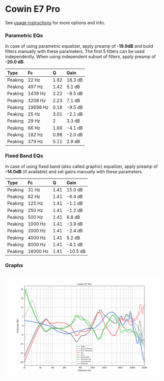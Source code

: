 # Cowin E7 Pro
See [usage instructions](https://github.com/jaakkopasanen/AutoEq#usage) for more options and info.

### Parametric EQs
In case of using parametric equalizer, apply preamp of **-19.9dB** and build filters manually
with these parameters. The first 5 filters can be used independently.
When using independent subset of filters, apply preamp of **-20.0 dB**.

| Type    | Fc       |    Q | Gain    |
|:--------|:---------|:-----|:--------|
| Peaking | 22 Hz    | 1.92 | 18.3 dB |
| Peaking | 497 Hz   | 1.42 | 5.1 dB  |
| Peaking | 1439 Hz  | 2.22 | -8.5 dB |
| Peaking | 3208 Hz  | 2.23 | 7.1 dB  |
| Peaking | 19698 Hz | 0.18 | -9.5 dB |
| Peaking | 25 Hz    | 3.01 | -2.1 dB |
| Peaking | 29 Hz    | 2    | 3.3 dB  |
| Peaking | 66 Hz    | 1.66 | -4.1 dB |
| Peaking | 182 Hz   | 0.98 | -2.0 dB |
| Peaking | 379 Hz   | 5.11 | 2.9 dB  |

### Fixed Band EQs
In case of using fixed band (also called graphic) equalizer, apply preamp of **-14.0dB**
(if available) and set gains manually with these parameters.

| Type    | Fc       |    Q | Gain     |
|:--------|:---------|:-----|:---------|
| Peaking | 31 Hz    | 1.41 | 15.0 dB  |
| Peaking | 62 Hz    | 1.41 | -6.4 dB  |
| Peaking | 125 Hz   | 1.41 | -1.1 dB  |
| Peaking | 250 Hz   | 1.41 | -1.2 dB  |
| Peaking | 500 Hz   | 1.41 | 6.8 dB   |
| Peaking | 1000 Hz  | 1.41 | -3.9 dB  |
| Peaking | 2000 Hz  | 1.41 | -2.4 dB  |
| Peaking | 4000 Hz  | 1.41 | 5.2 dB   |
| Peaking | 8000 Hz  | 1.41 | -4.1 dB  |
| Peaking | 16000 Hz | 1.41 | -10.5 dB |

### Graphs
![](./Cowin%20E7%20Pro.png)